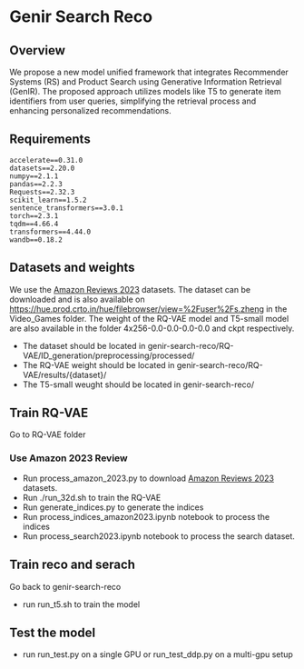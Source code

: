 # Genir Search Reco

## Overview

We propose a new model unified framework that integrates Recommender Systems (RS) and Product Search using Generative Information Retrieval (GenIR).
The proposed approach utilizes models like T5 to generate item identifiers from user queries, simplifying the retrieval process and enhancing personalized recommendations. 

## Requirements

```
accelerate==0.31.0
datasets==2.20.0
numpy==2.1.1
pandas==2.2.3
Requests==2.32.3
scikit_learn==1.5.2
sentence_transformers==3.0.1
torch==2.3.1
tqdm==4.66.4
transformers==4.44.0
wandb==0.18.2
```

## Datasets and weights

We use the [Amazon Reviews 2023](https://amazon-reviews-2023.github.io/) datasets. The dataset can be downloaded and is also available on https://hue.prod.crto.in/hue/filebrowser/view=%2Fuser%2Fs.zheng in the Video_Games folder. The weight of the RQ-VAE model and T5-small model are also available in the folder 4x256-0.0-0.0-0.0-0.0 and ckpt respectively.

- The dataset should be located in genir-search-reco/RQ-VAE/ID_generation/preprocessing/processed/
- The RQ-VAE weight should be located in genir-search-reco/RQ-VAE/results/{dataset}/
- The T5-small weught should be located in genir-search-reco/ 

## Train RQ-VAE

Go to RQ-VAE folder 

### Use Amazon 2023 Review
- Run process_amazon_2023.py to download [Amazon Reviews 2023](https://amazon-reviews-2023.github.io/) datasets.
- Run ./run_32d.sh to train the RQ-VAE
- Run generate_indices.py to generate the indices
- Run process_indices_amazon2023.ipynb notebook to process the indices
- Run process_search2023.ipynb notebook to process the search dataset.


## Train reco and serach

Go back to genir-search-reco

- run run_t5.sh to train the model

## Test the model

- run run_test.py on a single GPU or run_test_ddp.py on a multi-gpu setup
